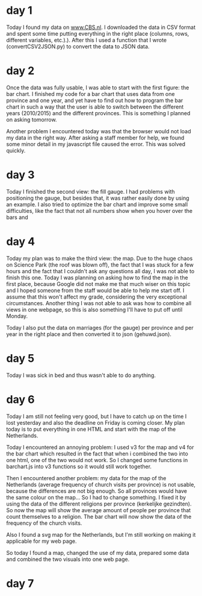 # day 1

Today I found my data on www.CBS.nl. I downloaded the data in CSV format and spent some time putting everything in the right place (columns, rows, different variables, etc.).). After this I used a function that I wrote (convertCSV2JSON.py) to convert the data to JSON data. 


# day 2

Once the data was fully usable, I was able to start with the first figure: the bar chart. I finished my code for a bar chart that uses data from one province and one year, and yet have to find out how to program the bar chart in such a way that the user is able to switch between the different years (2010/2015) and the different provinces. This is something I planned on asking tomorrow.

Another problem I encountered today was that the browser would not load my data in the right way. After asking a staff member for help, we found some minor detail in my javascript file caused the error. This was solved quickly. 


# day 3

Today I finished the second view: the fill gauge. I had problems with positioning the gauge, but besides that, it was rather easily done by using an example. I also tried to optimize the bar chart and improve some small difficulties, like the fact that not all numbers show when you hover over the bars and 


# day 4

Today my plan was to make the third view: the map. Due to the huge chaos on Science Park (the roof was blown off), the fact that I was stuck for a few hours and the fact that I couldn't ask any questions all day, I was not able to finish this one. Today I was planning on asking how to find the map in the first place, because Google did not make me that much wiser on this topic and I hoped someone from the staff would be able to help me start off. I assume that this won't affect my grade, considering the very exceptional circumstances. Another thing I was not able to ask was how to combine all views in one webpage, so this is also something I'll have to put off until Monday. 

Today I also put the data on marriages (for the gauge) per province and per year in the right place and then converted it to json (gehuwd.json). 

# day 5

Today I was sick in bed and thus wasn't able to do anything. 

# day 6

Today I am still not feeling very good, but I have to catch up on the time I lost yesterday and also the deadline on Friday is coming closer. My plan today is to put everything in one HTML and start with the map of the Netherlands.

Today I encountered an annoying problem: I used v3 for the map and v4 for the bar chart which resulted in the fact that when i combined the two into one html, one of the two would not work. So I changed some functions in barchart.js into v3 functions so it would still work together. 

Then I encountered another problem: my data for the map of the Netherlands (average frequency of church visits per province) is not usable, because the differences are not big enough. So all provinces would have the same colour on the map... So I had to change something. I fixed it by using the data of the different religions per province (kerkelijke gezindten). So now the map will show the average amount of people per province that count themselves to a religion. The bar chart will now show the data of the frequency of the church visits.

Also I found a svg map for the Netherlands, but I'm still working on making it applicable for my web page. 

So today I found a map, changed the use of my data, prepared some data and combined the two visuals into one web page. 


# day 7


